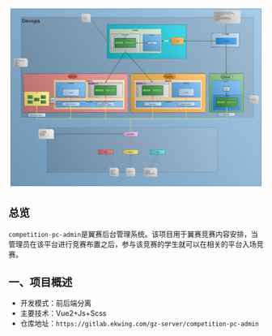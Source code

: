 ![img](../../../pic/Web开发流程图.png)
## 总览
`competition-pc-admin`是翼赛后台管理系统。该项目用于翼赛竞赛内容安排，当管理员在该平台进行竞赛布置之后，参与该竞赛的学生就可以在相关的平台入场竞赛。

## 一、项目概述

- 开发模式：前后端分离
- 主要技术：Vue2+Js+Scss
- 仓库地址：`https://gitlab.ekwing.com/gz-server/competition-pc-admin`
